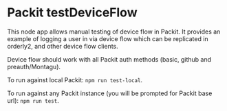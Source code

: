 # Packit testDeviceFlow

This node app allows manual testing of device flow in Packit. It provides an example of logging a user in via device
flow which can be replicated in orderly2, and other device flow clients. 

Device flow should work with all Packit auth methods (basic, github and preauth/Montagu).

To run against local Packit: `npm run test-local`.

To run against any Packit instance (you will be prompted for Packit base url): `npm run test`. 